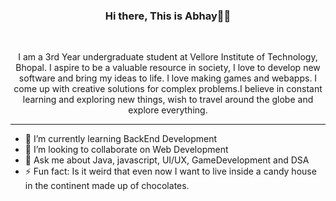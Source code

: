 <h3 align ="center" >Hi there, This is Abhay👋😁</h3>

<!--
**Abhay-G/Abhay-G** is a ✨ _special_ ✨ repository because its `README.md` (this file) appears on your GitHub profile.


Here are some ideas to get you started:

- 🔭 I’m currently working on ...
- 🌱 I’m currently learning ...
- 👯 I’m looking to collaborate on ...
- 🤔 I’m looking for help with ...
- 💬 Ask me about ...
- 📫 How to reach me: ...
- 😄 Pronouns: ...
- ⚡ Fun fact: ...
-->
<br/>
<p align = "center">I am a 3rd Year undergraduate student at Vellore Institute of Technology, Bhopal. I aspire to be a valuable resource in society, I love to develop new software and bring my ideas to life. I love making games and webapps. I come up with creative solutions for complex problems.I believe in constant learning and exploring new things, wish to travel around the globe and explore everything.</p>

----

- 🌱 I’m currently learning BackEnd Development
- 👯 I’m looking to collaborate on Web Development
- 💬 Ask me about Java, javascript, UI/UX, GameDevelopment and DSA
- ⚡ Fun fact: Is it weird that even now I want to live inside a candy house in the continent made up of chocolates.

